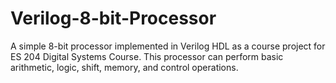 # Verilog-8-bit-Processor
A simple 8-bit processor implemented in Verilog HDL as a course project for ES 204 Digital Systems Course. This processor can perform basic arithmetic, logic, shift, memory, and control operations.
